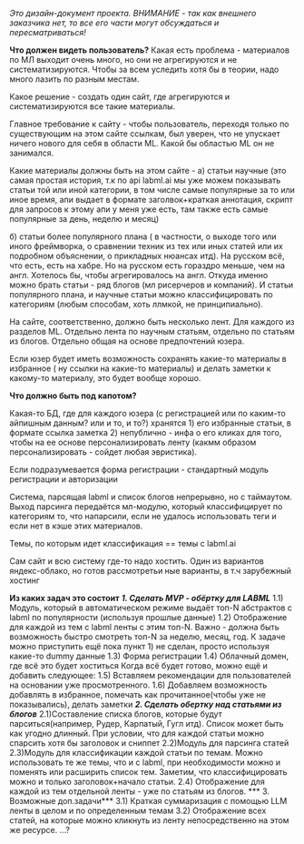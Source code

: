 *Это дизайн-документ проекта. ВНИМАНИЕ - так как внешнего заказчика нет, то все его части могут обсуждаться и пересматриваться!*

**Что должен видеть пользователь?**
Какая есть проблема - материалов по МЛ выходит очень много, но они не агрегируются и не систематизируются. Чтобы за всем уследить хотя бы в теории, надо много лазить по разным местам.

Какое решение - создать один сайт, где агрегируются и систематизируются все такие материалы.

Главное требование к сайту - чтобы пользователь, переходя только по существующим на этом сайте ссылкам, был уверен, что не упускает ничего нового для себя в области ML. Какой бы областью ML он не занимался.

Какие материалы должны быть на этом сайте - а) статьи научные (это самая простая история, т.к по api labml.ai мы уже можем показывать статьи той или иной категории, в том числе самые популярные за то или иное время, апи выдает в формате заголвок+краткая аннотация, скрипт для запросов к этому апи у меня уже есть, там также есть самые популярные за день, неделю и месяц)

б) статьи более популярного плана ( в частности, о выходе того или иного фреймворка, о сравнении техник из тех или иных статей или их подробном объяснении, о прикладных нюансах итд). На русском всё, что есть, есть на хабре. Но на русском есть гораздро меньше, чем на англ. Хотелось бы, чтобы агрегировалось на англ. Откуда именно можно брать статьи - ряд блогов (мл рисерчеров и компаний). И статьи популярного плана, и научные статьи можно классифицировать по категориям (любым способам, хоть ллмкой, не принципиально). 

На сайте, соответственно, должно быть несколько лент. Для каждого из разделов ML. Отдельно лента по научным статьям, отдельно по статьям из блогов. Отдельно общая на основе предпочтений юзера.

Если юзер будет иметь возможность сохранять какие-то материалы в избранное ( ну ссылки на какие-то материалы) и делать заметки к какому-то материалу, это будет вообще хорошо.


**Что должно быть под капотом?**

Какая-то БД, где для каждого юзера (с регистрацией или по каким-то айпишным данным? или и то, и то?) хранятся 1) его избранные статьи, в формате ссылка заметка 2) непублично - инфа о его кликах для того, чтобы на ее основе персонализировать ленту (какмм образом персонализировать - сойдет любая эвристика).

Если подразумевается форма регистрации - стандартный модуль регистрации и авторизации

Система, парсящая labml и список блогов непрерывно, но с таймаутом. Выход парсинга передаётся мл-модулю, который классифицирует по категориям то, что напарсили, если не удалось использовать теги и если нет в кэше этих материалов.

Темы, по которым идет классификация == темы с labml.ai

Сам сайт и всю систему где-то надо хостить. Один из вариантов яндекс-облако, но готов рассмотретьи ные варианты, в т.ч зарубежный хостинг

**Из каких задач это состоит**
***1. Сделать MVP - обёртку для LABML***
1.1) Модуль, который в автоматическом режиме выдаёт топ-N абстрактов с labml по популярности (используя прошлые данные)
1.2) Отображение для каждой из тем с labml ленты с этим топ-N. Важно - должна быть возможность быстро смотреть топ-N за неделю, месяц, год. К задаче можно приступить ещё пока пункт 1) не сделан, просто используя какие-то dummy данные
1.3) Форма регистрации
1.4) Облачный домен, где всё это будет хоститься
Когда всё будет готово, можно ещё и добавить следующее:
1.5) Вставляем рекомендации для пользователей на основании уже просмотренного.
1.6) Добавляем возможность добавлять в избранное, помечать как прочитанное(чтобы уже не показывались), делать заметки
***2. Сделать обертку над статьями из блогов***
2.1)Составление списка блогов, которые будут парситься(например, Рудер, Карпатый, Гугл итд). Список может быть как угодно длинный. При условии, что для каждой статьи можно спарсить хотя бы заголовок и сниппет
2.2)Модуль для парсинга статей
2.3)Модуль для классификации каждой статьи по темам. Можно использовать те же темы, что и с labml, при необходимости можно и поменять или расширить список тем. Заметим, что классифицировать можно и только заголовок+начало статьи.
2.4) Отображение для каждой из тем отдельной ленты - уже по статьям из блогов.
*** 3. Возможные доп.задачи*** 
3.1) Краткая суммаризация с помощью LLM ленты в целом и по определенным темам
3.2) Отображение всех статей, на которые можно кликнуть из ленту непосредственно на этом же ресурсе.
...?
